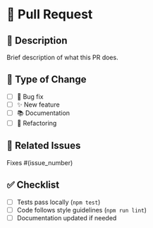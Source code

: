 # 🔄 Pull Request

## 📝 Description
Brief description of what this PR does.

## 🎯 Type of Change
- [ ] 🐛 Bug fix
- [ ] ✨ New feature
- [ ] 📚 Documentation
- [ ] 🔧 Refactoring

## 🔗 Related Issues
Fixes #(issue_number)

## ✅ Checklist
- [ ] Tests pass locally (`npm test`)
- [ ] Code follows style guidelines (`npm run lint`)
- [ ] Documentation updated if needed